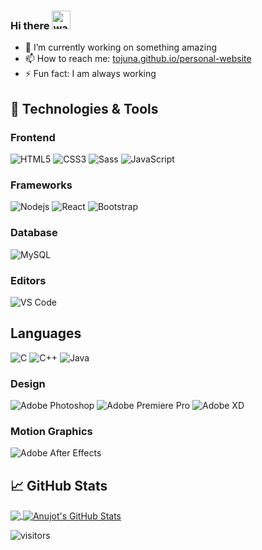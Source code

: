 ### Hi there <img alt="wave" src="https://raw.githubusercontent.com/MartinHeinz/MartinHeinz/master/wave.gif" width="30px">

- 🔭 I’m currently working on something amazing
- 📫 How to reach me: [tojuna.github.io/personal-website](https://tojuna.github.io/personal-website)
- ⚡ Fun fact: I am always working

## 🔧 Technologies & Tools

### Frontend

![HTML5](https://img.shields.io/badge/-HTML5-%23E44D27?style=flat-square&logo=html5&logoColor=ffffff)
![CSS3](https://img.shields.io/badge/-CSS3-%231572B6?style=flat-square&logo=css3)
![Sass](https://img.shields.io/badge/-Sass-%23CC6699?style=flat-square&logo=sass&logoColor=ffffff)
![JavaScript](https://img.shields.io/badge/-JavaScript-black?style=flat-square&logo=javascript)

### Frameworks

![Nodejs](https://img.shields.io/badge/-Nodejs-black?style=flat-square&logo=Node.js)
![React](https://img.shields.io/badge/-React-%23282C34?style=flat-square&logo=react)
![Bootstrap](https://img.shields.io/badge/-Bootstrap-563D7C?style=flat-square&logo=bootstrap)

### Database

![MySQL](https://img.shields.io/badge/-MySQL-black?style=flat-square&logo=mysql)

### Editors

![VS Code](http://img.shields.io/badge/-VS%20Code-007ACC?style=flat-square&logo=visual-studio-code)

## Languages

![C](https://img.shields.io/badge/Language-C-brightgreen)
![C++](https://img.shields.io/badge/Language-C%2B%2B-brightgreen)
![Java](https://img.shields.io/badge/Language-Java-brightgreen)

### Design

![Adobe Photoshop](http://img.shields.io/badge/-Abode%20Photoshop-26C9FF?style=flat-square&logo=adobe-photoshop&logoColor=ffffff)
![Adobe Premiere Pro](http://img.shields.io/badge/-Abode%20Premiere%20Pro-FC8F30?style=flat-square&logo=adobe-premiere-pro&logoColor=ffffff)
![Adobe XD](http://img.shields.io/badge/-Abode%20XD-fe61f6?style=flat-square&logo=adobe-XD&logoColor=ffffff)

### Motion Graphics

![Adobe After Effects](http://img.shields.io/badge/-Adobe%20After%20Effects-3C4858?style=flat-square&logo=adobe-after-effects)

## &#x1f4c8; GitHub Stats

<a href="https://github.com/tojuna/tojuna">
  <img align="center" src="https://github-readme-stats.vercel.app/api/top-langs/?username=tojuna&hide=css,hack&title_color=ffffff&text_color=c9cacc&icon_color=2bbc8a&bg_color=1d1f21" />
</a>
<a href="https://github.com/tojuna/tojuna">
  <img align="center" src="https://github-readme-stats.vercel.app/api?username=tojuna&layout=compact&show_icons=true&line_height=27&count_private=true&&theme=radical" alt="Anujot's GitHub Stats" />
</a>

![visitors](https://visitor-badge.glitch.me/badge?page_id=tojuna.tojuna)
